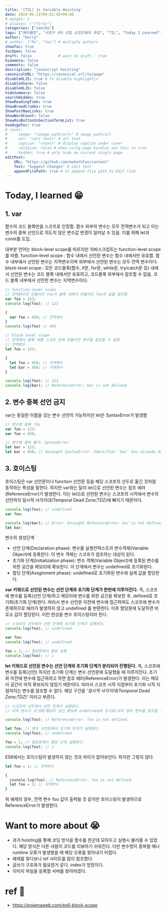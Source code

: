```yaml
---
title: '[TIL] Js Variable Hoisting'
date: 2024-05-21T09:51:55+09:00
# weight: 1
# aliases: ["/first"]
categories: ["seocho"]
tags: ["에이블런", "서초구 4차 산업 소프트웨어 과정", "TIL", "Today I Learned", "hoisting"]
author: "berry"
# author: ["Me", "You"] # multiple authors
showToc: true
TocOpen: false
draft: false            # want to draft : true
hidemeta: false
comments: false
description: "javascript hoisting"
canonicalURL: "https://canonical.url/to/page"
disableHLJS: true # to disable highlightjs
disableShare: false
disableHLJS: false
hideSummary: false
searchHidden: true
ShowReadingTime: true
ShowBreadCrumbs: true
ShowPostNavLinks: true
ShowWordCount: false
ShowRssButtonInSectionTermList: true
UseHugoToc: true
# cover:
#     image: "<image path/url>" # image path/url
#     alt: "<alt text>" # alt text
#     caption: "<text>" # display caption under cover
#     relative: false # when using page bundles set this to true
#     hidden: true # only hide on current single page
editPost:
    URL: "https://github.com/makethfun/content"
    Text: "Suggest Changes" # edit text
    appendFilePath: true # to append file path to Edit link
---
```


# Today, I learned :grin:

## 1. var

함수의 코드 블록만을 스코프로 인정함. 함수 외부의 변수는 모두 전역변수가 되고 이는 변수의 중복 선언으로 의도치 않은 변수값 변경이 일어날 수 있음. 
이를 위해 let과 const를 도입.

대부분 언어는 block-level scope를 따르지만 자바스크립트는 function-level scope를 따름.
function-level scope : 함수 내에서 선언된 변수는 함수 내에서만 유효함. 함수 내부에서 선언된 변수는 지역변수이며 외부에서 선언된 변수는 모두 전역 변수이다.
block-level scope : 모든 코드블록(함수, if문, for문, while문, try/catch문 등) 내에서 선언된 변수는 코드 블록 내에서만 유효하고, 코드블록 외부에서 참조할 수 없음. 코드 블록 내부에서 선언한 변수는 지역변수이다.

```javascript
// function-level scope
// 전역변수로 만들어진 foo가 블록 내에서 만들어진 foo의 값을 참조함
var foo = 123; 
console.log(foo); // 123

{
  var foo = 456; // 전역변수
}
console.log(foo) // 456

// block-level scope
// 전역에서 블록 레벨 스코프 안에 만들어진 변수를 참조할 수 없음.
// 전역변수
let foo = 123; 

{
  let foo = 456; // 지역변수
  let bar = 456; // 지역변수
}

console.log(foo); // 123
console.log(bar); // ReferenceError: bar is not defined

```

## 2. 변수 중복 선언 금지

var는 동일한 이름을 갖는 변수 선언이 가능하지만 let은 SyntaxError가 발생함

```javascript
// 변수명 중복 가능
var foo = 123;
var foo = 456;

// 변수명 중복 불가: SyntaxError
let bar = 123;
let bar = 456; // Uncaught SyntaxError: Identifier 'bar' has already declared.
```

## 3. 호이스팅

호이스팅은 var 선언문이나 function 선언문 등을 해당 스코프의 선두로 옮긴 것처럼 동작하는 특성을 말한다. 하지만 var와는 달리 let으로 선언된 변수는 참조 에러(ReferenceError)가 발생한다. 이는 let으로 선언된 변수는 스코프의 시작에서 변수의 선언까지 일시적 사각지대(Temporal Dead Zone;TDZ)에 빠지기 때문이다.

```javascript
console.log(foo); // undefined
var foo;

console.log(bar); // Error: Uncaught ReferenceError: bar is not defined
let bar;
```

변수의 생성단계
- 선언 단계(Declaration phase): 변수를 실행컨텍스트의 변수객체(Variable Object)에 등록한다. 이 변수 객체는 스코프가 참조하는 대상이 된다.
- 초기화 단계(Initialization phase): 변수 객체(Variable Object)에 등록된 변수를 위한 공간을 메모리에 확보한다. 이 단계에서 변수는 undefined로 초기화된다.
- 할당 단계(Assginment phase): undefined로 초기화된 변수에 실제 값을 할당한다.

**var 키워드로 선언된 변수는 선언 단계와 초기화 단계가 한번에 이루어진다.** 즉, 스코프에 변수를 등록(선언 단계)하고 메모리에 변수를 위한 공간을 확보한 후, defined로 초기화(초기화 단계)한다. 따라서 변수 선언문 이전에 변수에 접근하여도 스코프에 변수가 존재하므로 에러가 발생하지 않고 undefined 를 반환한다. 이후 할당문에 도달하면 비로소 값이 할당된다. 이런 현상을 변수 호이스팅이라 한다.

```javascript
// 스코프의 선두에서 선언 단계와 초기화 단계가 실행된다.
console.log(foo); // undefined

var foo;
console.log(foo); // undefined

foo = 1; // 할당문에서 할당 실행
console.log(foo); // 1
```

**let 키워드로 선언된 변수는 선언 단계와 초기화 단계가 분리되어 진행된다.** 즉, 스코프에 변수를 등록(선언) 하지만 초기화 단계는 변수 선언문에 도달했을 때 이루어진다. 초기화 이전에 변수에 접근하려고 하면 참조 에러(ReferenceError)가 발생한다. 이는 메모리 공간이 아직 확보되지 않았기 때문이다. 따라서 스코프 시작 지점부터 초기화 시작 지점까지는 변수를 참조할 수 없다. 해당 구간을 *'일시적 사각지대(Temporal Dead Zone;TDZ)'* 이라고 부른다.

```javascript
// 스코프의 선두에서 선언 단계가 실행된다.
// 아직 변수가 초기화(메모리 공간 확보와 undefined로 초기화)되지 않아 변수를 참조할 수 없다.

console.log(foo); // ReferenceError: foo is not defined.

let foo; // 변수 선언문에서 초기화 단계가 실행된다.
console.log(foo); // undefined

foo = 1; // 할당문에서 할당 단계 실행된다.
console.log(foo); // 1
```

ES6에서는 호이스팅이 발생하지 않는 것과 차이가 없어보인다. 하지만 그렇지 않다.

```javascript
let foo = 1; // 전역변수

{
  cosnole.log(foo); // ReferenceError: foo is not defined
  let foo = 2; // 지역변수
}
```

위 예제의 경우, 전역 변수 foo 값이 출력될 것 같지만 호이스팅이 발생하므로 ReferenceError가 발생한다. 


# Want to more about :sob:

- 과거 hoisting을 통해 코딩 방식을 함수를 한군데 모아두고 실행시 불러올 수 있었다. 해당 방식은 다른 사람이 코드를 리뷰하기 쉬워진다. 다만 변수명이 중복될 때나 runtime 오류가 발생했을 때 해당 오류를 찾아내기 어렵다.
- 예제를 찾다보니 ref 사이트를 많이 참조했다. 
- 글쓰기 구조화가 필요한거 같다. index가 엉망이다.
- 이미지 파일을 등록할 서버를 찾아야겠다.

# ref :link:

- https://poiemaweb.com/es6-block-scope